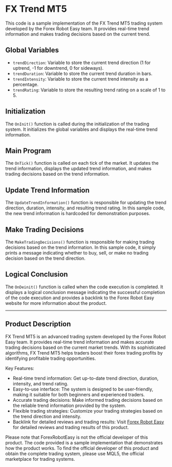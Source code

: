 # FX Trend MT5

This code is a sample implementation of the FX Trend MT5 trading system developed by the Forex Robot Easy team. It provides real-time trend information and makes trading decisions based on the current trend.

## Global Variables

- `trendDirection`: Variable to store the current trend direction (1 for uptrend, -1 for downtrend, 0 for sideways).
- `trendDuration`: Variable to store the current trend duration in bars.
- `trendIntensity`: Variable to store the current trend intensity as a percentage.
- `trendRating`: Variable to store the resulting trend rating on a scale of 1 to 5.

## Initialization

The `OnInit()` function is called during the initialization of the trading system. It initializes the global variables and displays the real-time trend information.

## Main Program

The `OnTick()` function is called on each tick of the market. It updates the trend information, displays the updated trend information, and makes trading decisions based on the trend information.

## Update Trend Information

The `UpdateTrendInformation()` function is responsible for updating the trend direction, duration, intensity, and resulting trend rating. In this sample code, the new trend information is hardcoded for demonstration purposes.

## Make Trading Decisions

The `MakeTradingDecisions()` function is responsible for making trading decisions based on the trend information. In this sample code, it simply prints a message indicating whether to buy, sell, or make no trading decision based on the trend direction.

## Logical Conclusion

The `OnDeinit()` function is called when the code execution is completed. It displays a logical conclusion message indicating the successful completion of the code execution and provides a backlink to the Forex Robot Easy website for more information about the product.

---

## Product Description

FX Trend MT5 is an advanced trading system developed by the Forex Robot Easy team. It provides real-time trend information and makes accurate trading decisions based on the current market trends. With its sophisticated algorithms, FX Trend MT5 helps traders boost their forex trading profits by identifying profitable trading opportunities.

Key Features:
- Real-time trend information: Get up-to-date trend direction, duration, intensity, and trend rating.
- Easy-to-use interface: The system is designed to be user-friendly, making it suitable for both beginners and experienced traders.
- Accurate trading decisions: Make informed trading decisions based on the reliable trend information provided by the system.
- Flexible trading strategies: Customize your trading strategies based on the trend direction and intensity.
- Backlink for detailed reviews and trading results: Visit [Forex Robot Easy](https://forexroboteasy.com/forex-robot-review/fx-trend-mt5-review-boost-your-forex-trading-profits-with-our-simple-trading-system/) for detailed reviews and trading results of this product.

Please note that ForexRobotEasy is not the official developer of this product. The code provided is a sample implementation that demonstrates how the product works. To find the official developer of this product and obtain the complete trading system, please use MQL5, the official marketplace for trading systems.

